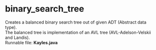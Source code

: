 # binary_search_tree
Creates a balanced binary search tree out of given ADT (Abstract data type).  
The balanced tree is implementation of an AVL tree (AVL-Adelson-Velskii and Landis).  
Runnable file: **Kayles.java**

